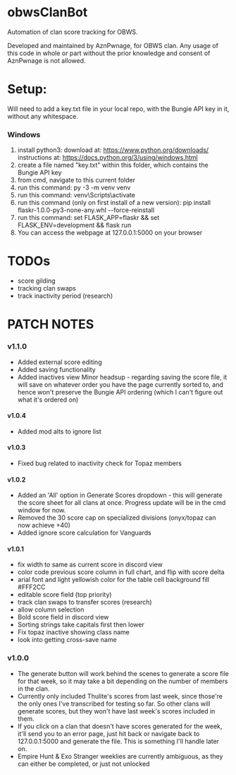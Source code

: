 # obwsClanBot
Automation of clan score tracking for OBWS.

Developed and maintained by AznPwnage, for OBWS clan. Any usage of this code in whole or part without the prior knowledge and consent of AznPwnage is not allowed.

# Setup:
Will need to add a key.txt file in your local repo, with the Bungie API key in it, without any whitespace.

### Windows
01. install python3: 
	download at: https://www.python.org/downloads/
	instructions at: https://docs.python.org/3/using/windows.html
02. create a file named "key.txt" within this folder, which contains the Bungie API key
03. from cmd, navigate to this current folder
04. run this command: py -3 -m venv venv
05. run this command: venv\Scripts\activate
06. run this command (only on first install of a new version): pip install flaskr-1.0.0-py3-none-any.whl --force-reinstall
07. run this command: set FLASK_APP=flaskr && set FLASK_ENV=development && flask run
08. You can access the webpage at 127.0.0.1:5000 on your browser


# TODOs
- score gilding
- tracking clan swaps
- track inactivity period (research)

# PATCH NOTES

### v1.1.0
- Added external score editing
- Added saving functionality
- Added inactives view
Minor headsup - regarding saving the score file, it will save on whatever order you have the page currently sorted to, and hence won't preserve the Bungie API ordering (which I can't figure out what it's ordered on)


#### v1.0.4
- Added mod alts to ignore list

#### v1.0.3
- Fixed bug related to inactivity check for Topaz members

#### v1.0.2
- Added an 'All' option in Generate Scores dropdown - this will generate the score sheet for all clans at once. Progress update will be in the cmd window for now.
- Removed the 30 score cap on specialized divisions (onyx/topaz can now achieve +40)
- Added ignore score calculation for Vanguards

#### v1.0.1
- fix width to same as current score in discord view
- color code previous score column in full chart, and flip with score delta
- arial font and light yellowish color for the table cell background fill #FFF2CC
- editable score field (top priority)
- track clan swaps to transfer scores (research)
- allow column selection
- Bold score field in discord view
- Sorting strings take capitals first then lower
- Fix topaz inactive showing class name
- look into getting cross-save name

### v1.0.0
- The generate button will work behind the scenes to generate a score file for that week, so it may take a bit depending on the number of members in the clan.
- Currently only included Thulite's scores from last week, since those're the only ones I've transcribed for testing so far. So other clans will generate scores, but they won't have last week's scores included in them.
- If you click on a clan that doesn't have scores generated for the week, it'll send you to an error page, just hit back or navigate back to 127.0.0.1:5000 and generate the file. This is something I'll handle later on.
- Empire Hunt & Exo Stranger weeklies are currently ambiguous, as they can either be completed, or just not unlocked
